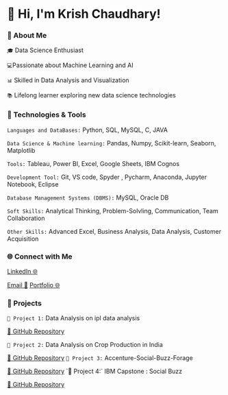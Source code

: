 # 👋 Hi, I'm Krish Chaudhary!

### 🌟 About Me
 `🎓` Data Science Enthusiast

 `💻`Passionate about Machine Learning and AI

 `📊` Skilled in Data Analysis and Visualization

 `📚` Lifelong learner exploring new data science technologies

### 🔧 Technologies & Tools

`Languages and DataBases:` Python, SQL, MySQL, C, JAVA 

`Data Science & Machine learning:` Pandas, Numpy, Scikit-learn, Seaborn, Matplotlib

`Tools:` Tableau, Power BI, Excel, Google Sheets, IBM Cognos

`Development Tool:` Git, VS code, Spyder , Pycharm, Anaconda, Jupyter Notebook, Eclipse  
    
`Database Management Systems (DBMS):` MySQL, Oracle DB

`Soft Skills:` Analytical Thinking, Problem-Solvling, Communication, Team Collaboration

`Other Skills:` Advanced Excel, Business Analysis, Data Analysis, Customer Acquisition


### 🌐 Connect with Me
[LinkedIn 🌐](https://www.linkedin.com/in/krish-chaudhary/)

[Email 📧](krishchauhdary@816@gmail.com)
[Portfolio 🌐]([krishchauhdary@816@gmail.com](https://github.com/krish1440/Portfolio))

### 📂 Projects
`📌 Project 1:` Data Analysis on  ipl data analysis

[🔗 GitHub Repository](https://github.com/krish1440/ipl_analysis)

`📌 Project 2:` Data Analysis on  Crop Production in India

[🔗 GitHub Repository](https://github.com/krish1440/Crop-Production-Analysis-)
`📌 Project 3:` Accenture-Social-Buzz-Forage

[🔗 GitHub Repository]([https://github.com/krish1440/ipl_analysis](https://github.com/krish1440/Accenture-Social-Buzz-Forage))
`📌 Project 4:` IBM Capstone : Social Buzz 

[🔗 GitHub Repository]([[https://github.com/krish1440/ipl_analysis](https://github.com/krish1440/Accenture-Social-Buzz-Forage](https://github.com/krish1440/IBM_COGNOS_DASHBOARD)))

